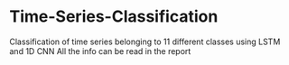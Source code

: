 # Time-Series-Classification
Classification of time series belonging to 11 different classes using LSTM and 1D CNN
All the info can be read in the report
